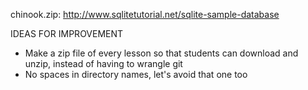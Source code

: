
chinook.zip: http://www.sqlitetutorial.net/sqlite-sample-database


IDEAS FOR IMPROVEMENT
* Make a zip file of every lesson so that students can download and unzip, instead of having to wrangle git
* No spaces in directory names, let's avoid that one too
